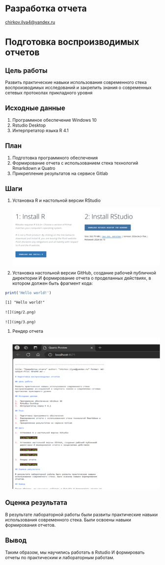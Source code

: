 # Разработка отчета
chirkov.ilya4@yandex.ru

# Подготовка воспроизводимых отчетов

## Цель работы

Развить практические навыки использования современного стека
воспроизводимых исследований и закрепить знания о современных сетевых
протоколах прикладного уровня

## Исходные данные

1.  Программное обеспечение Windows 10
2.  Rstudio Desktop
3.  Интерпретатор языка R 4.1

## План

1.  Подготовка программного обеспечения
2.  Формирование отчета с использованием стека технологий Rmarkdown и
    Quatro
3.  Прикрепление результатов на сервисе Gitlab

## Шаги

1.  Установка R и настольной версии RStudio

    ![](img/1.png)

2.  Установка настольной версии GitHub, создание рабочей публичной
    директории И формирование отчета о проделанных действиях, в котором
    должен быть фрагмент кода:

``` r
print('Hello world!')
```

    [1] "Hello world!"

    ![](img/2.png) 

    ![](img/3.png)

1.  Рендер отчета

    ![](img/4.png)

## Оценка результата

В результате лабораторной работы были развиты практические навыки
использования современного стека. Были освоены навыки формирования
отчетов.

## Вывод

Таким образом, мы научились работать в Rstudio И формировать отчеты по
практическим и лабораторным работам.
